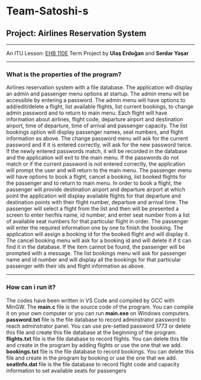 # Team-Satoshi-s
## Project: Airlines Reservation System
---
An ITU Lesson: [EHB 110E](https://itu.edu.tr "Intr to Sci&Eng Comp (C)") Term Project by **Ulaş Erdoğan** and **Serdar Yaşar**
***
### What is the properties of the program?
Airlines reservation system with a file database.
The application will display an admin and passenger menu options at startup.
The admin menu will be accessible by entering a password. The admin menu will have options to add/edit/delete a flight, list available flights, list current bookings, to change admin password and to return to main menu.
Each flight will have information about airlines, flight code, departure airport and destination airport, time of departure, time of arrival and passenger capacity.
The list bookings option will display passenger names, seat numbers, and flight information as above.
The change password menu will ask for the current password and if it is entered correctly, will ask for the new password twice. If the newly entered passwords match, it will be recorded in the database and the application will exit to the main menu. If the passwords do not match or if the current password is not entered correctly, the application will prompt the user and will return to the main menu.
The passenger menu will have options to book a flight, cancel a booking, list booked flights for the passenger and to return to main menu.
In order to book a flight, the passenger will provide destination airport and departure airport at which point the application will display available flights for that departure and destination points with their flight number, departure and arrival time.
The passenger will select a flight from the list and then will be presented a screen to enter her/his name, id number, and enter seat number from a list of available seat numbers for that particular flight in order. The passenger will enter the required information one by one to finish the booking.
The application will assign a booking id for the booked flight and will display it. The cancel booking menu will ask for a booking id and will delete it if it can find it in the database. If the item cannot be found, the passenger will be prompted with a message.
The list bookings menu will ask for passenger name and id number and will display all the bookings for that particular passenger with their ids and flight information as above.
***
### How can i run it?
The codes have been written in VS Code and compiled by GCC with MinGW.
The **main.c** file is the source code of the program. You can compile it on your own computer or you can run **main.exe** on Windows computers.
**password.txt** file is the file database to record adminstrator password to reach adminstrator panel. You can use pre-setted password *1773* or delete this file and create this file database at the beginning of the program.
**flights.txt** file is the file database to record flights. You can delete this file and create in the program by adding flights or use the one that we add.
**bookings.txt** file is the file database to record bookings. You can delete this file and create in the program by booking or use the one that we add.
**seatInfo.dat** file is the file database to record flight code and capacity information to set available seats for passengers